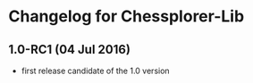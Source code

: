 Changelog for Chessplorer-Lib
=============================


1.0-RC1 (04 Jul 2016)
---------------------

-   first release candidate of the 1.0 version
